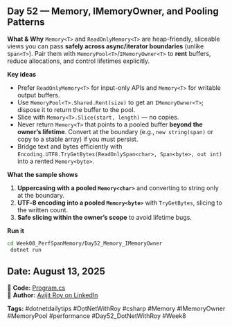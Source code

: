 ﻿## Day 52 — Memory<T>, IMemoryOwner, and Pooling Patterns

**What & Why**
`Memory<T>` and `ReadOnlyMemory<T>` are heap-friendly, sliceable views you can pass **safely across async/iterator boundaries** (unlike `Span<T>`). Pair them with `MemoryPool<T>`/`IMemoryOwner<T>` to **rent** buffers, reduce allocations, and control lifetimes explicitly.

**Key ideas**

* Prefer `ReadOnlyMemory<T>` for input-only APIs and `Memory<T>` for writable output buffers.
* Use `MemoryPool<T>.Shared.Rent(size)` to get an `IMemoryOwner<T>`; dispose it to return the buffer to the pool.
* Slice with `Memory<T>.Slice(start, length)` — no copies.
* Never return `Memory<T>` that points to a pooled buffer **beyond the owner’s lifetime**. Convert at the boundary (e.g., `new string(span)` or copy to a stable array) if you must persist.
* Bridge text and bytes efficiently with `Encoding.UTF8.TryGetBytes(ReadOnlySpan<char>, Span<byte>, out int)` into a rented `Memory<byte>`.

**What the sample shows**

1. **Uppercasing with a pooled `Memory<char>`** and converting to string only at the boundary.
2. **UTF‑8 encoding into a pooled `Memory<byte>`** with `TryGetBytes`, slicing to the written count.
3. **Safe slicing within the owner’s scope** to avoid lifetime bugs.

**Run it**

```bash
cd Week08_PerfSpanMemory/Day52_Memory_IMemoryOwner
 dotnet run
```

## Date: August 13, 2025  
🔗 **Code:** [Program.cs](./program.cs)  
🔗 **Author:** [Avijit Roy on LinkedIn](https://www.linkedin.com/in/HeyAvijitRoy/)  

**Tags:** #dotnetdailytips #DotNetWithRoy #csharp #Memory #IMemoryOwner #MemoryPool #performance #Day52\_DotNetWithRoy #Week8
